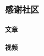 <!--
 * @Description: 
 * @Author: linjy
 * @Date: 2019-08-08 09:43:06
 * @LastEditTime: 2019-08-09 15:55:02
 * @LastEditors: linjy
 -->
# 感谢社区

## 文章

## 视频